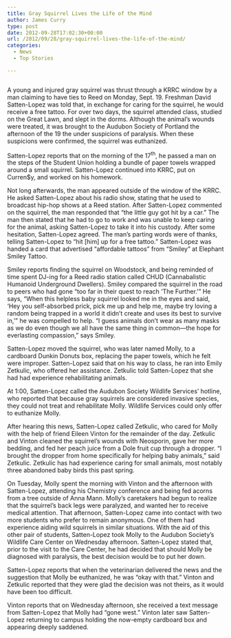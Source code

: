```yaml
---
title: Gray Squirrel Lives the Life of the Mind
author: James Curry
type: post
date: 2012-09-28T17:02:30+00:00
url: /2012/09/28/gray-squirrel-lives-the-life-of-the-mind/
categories:
  - News
  - Top Stories

---
```

<a href="http://www.reedquest.org/2012/09/gray-squirrel-lives-the-life-of-the-mind/squirrel_web/" rel="attachment wp-att-1659"><img class="alignnone size-full wp-image-1659" title="Mary the Squirrel" src="https://i1.wp.com/www.reedquest.org/wp-content/uploads/2012/09/squirrel_web.jpg?resize=770%2C511" alt="" data-recalc-dims="1" /></a>

A young and injured gray squirrel was thrust through a KRRC window by a man claiming to have ties to Reed on Monday, Sept. 19. Freshman David Satten-Lopez was told that, in exchange for caring for the squirrel, he would receive a free tattoo. For over two days, the squirrel attended class, studied on the Great Lawn, and slept in the dorms. Although the animal’s wounds were treated, it was brought to the Audubon Society of Portland the afternoon of the 19 the under suspicions of paralysis. When these suspicions were confirmed, the squirrel was euthanized.

Satten-Lopez reports that on the morning of the 17<sup>th</sup>, he passed a man on the steps of the Student Union holding a bundle of paper towels wrapped around a small squirrel. Satten-Lopez continued into KRRC, put on Curren$y, and worked on his homework.

Not long afterwards, the man appeared outside of the window of the KRRC. He asked Satten-Lopez about his radio show, stating that he used to broadcast hip-hop shows at a Reed station. After Satten-Lopez commented on the squirrel, the man responded that “the little guy got hit by a car.” The man then stated that he had to go to work and was unable to keep caring for the animal, asking Satten-Lopez to take it into his custody. After some hesitation, Satten-Lopez agreed. The man’s parting words were of thanks, telling Satten-Lopez to “hit [him] up for a free tattoo.” Satten-Lopez was handed a card that advertised “affordable tattoos” from “Smiley” at Elephant Smiley Tattoo.

Smiley reports finding the squirrel on Woodstock, and being reminded of time spent DJ-ing for a Reed radio station called CHUD (Cannabalistic Humanoid Underground Dwellers). Smiley compared the squirrel in the road to peers who had gone “too far in their quest to reach ‘The Further.’” He says, “When this helpless baby squirrel looked me in the eyes and said, ‘Hey you self-absorbed prick, pick me up and help me, maybe try loving a random being trapped in a world it didn&#8217;t create and uses its best to survive in,’” he was compelled to help. “I guess animals don&#8217;t wear as many masks as we do even though we all have the same thing in common—the hope for everlasting compassion,&#8221; says Smiley.

Satten-Lopez moved the squirrel, who was later named Molly, to a cardboard Dunkin Donuts box, replacing the paper towels, which he felt were improper. Satten-Lopez said that on his way to class, he ran into Emily Zetkulic, who offered her assistance. Zetkulic told Satten-Lopez that she had had experience rehabilitating animals.

At 1:00, Satten-Lopez called the Audubon Society Wildlife Services’ hotline, who reported that because gray squirrels are considered invasive species, they could not treat and rehabilitate Molly. Wildlife Services could only offer to euthanize Molly.

After hearing this news, Satten-Lopez called Zetkulic, who cared for Molly with the help of friend Eileen Vinton for the remainder of the day. Zetkulic and Vinton cleaned the squirrel’s wounds with Neosporin, gave her more bedding, and fed her peach juice from a Dole fruit cup through a dropper. “I brought the dropper from home specifically for helping baby animals,” said Zetkulic. Zetkulic has had experience caring for small animals, most notably three abandoned baby birds this past spring.

On Tuesday, Molly spent the morning with Vinton and the afternoon with Satten-Lopez, attending his Chemistry conference and being fed acorns from a tree outside of Anna Mann. Molly’s caretakers had begun to realize that the squirrel’s back legs were paralyzed, and wanted her to receive medical attention. That afternoon, Satten-Lopez came into contact with two more students who prefer to remain anonymous. One of them had experience aiding wild squirrels in similar situations. With the aid of this other pair of students, Satten-Lopez took Molly to the Audubon Society’s Wildlife Care Center on Wednesday afternoon. Satten-Lopez stated that, prior to the visit to the Care Center, he had decided that should Molly be diagnosed with paralysis, the best decision would be to put her down.

Satten-Lopez reports that when the veterinarian delivered the news and the suggestion that Molly be euthanized, he was “okay with that.” Vinton and Zetkulic reported that they were glad the decision was not theirs, as it would have been too difficult.

Vinton reports that on Wednesday afternoon, she received a text message from Satten-Lopez that Molly had “gone west.” Vinton later saw Satten-Lopez returning to campus holding the now-empty cardboard box and appearing deeply saddened.